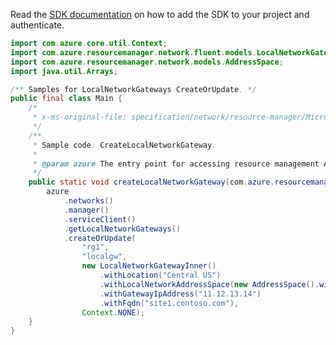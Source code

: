 Read the [SDK documentation](https://github.com/Azure/azure-sdk-for-java/blob/azure-resourcemanager_2.13.0/sdk/resourcemanager/azure-resourcemanager/README.md) on how to add the SDK to your project and authenticate.

```java
import com.azure.core.util.Context;
import com.azure.resourcemanager.network.fluent.models.LocalNetworkGatewayInner;
import com.azure.resourcemanager.network.models.AddressSpace;
import java.util.Arrays;

/** Samples for LocalNetworkGateways CreateOrUpdate. */
public final class Main {
    /*
     * x-ms-original-file: specification/network/resource-manager/Microsoft.Network/stable/2021-05-01/examples/LocalNetworkGatewayCreate.json
     */
    /**
     * Sample code: CreateLocalNetworkGateway.
     *
     * @param azure The entry point for accessing resource management APIs in Azure.
     */
    public static void createLocalNetworkGateway(com.azure.resourcemanager.AzureResourceManager azure) {
        azure
            .networks()
            .manager()
            .serviceClient()
            .getLocalNetworkGateways()
            .createOrUpdate(
                "rg1",
                "localgw",
                new LocalNetworkGatewayInner()
                    .withLocation("Central US")
                    .withLocalNetworkAddressSpace(new AddressSpace().withAddressPrefixes(Arrays.asList("10.1.0.0/16")))
                    .withGatewayIpAddress("11.12.13.14")
                    .withFqdn("site1.contoso.com"),
                Context.NONE);
    }
}
```
